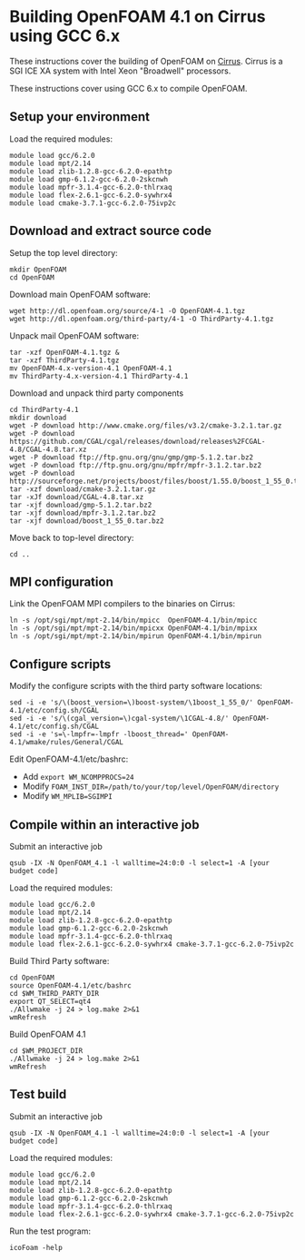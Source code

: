 Building OpenFOAM 4.1 on Cirrus using GCC 6.x
=============================================

These instructions cover the building of OpenFOAM on [Cirrus](http://www.cirrus.ac.uk).
Cirrus is a SGI ICE XA system with Intel Xeon "Broadwell" processors.

These instructions cover using GCC 6.x to compile OpenFOAM.

Setup your environment
----------------------

Load the required modules:

    module load gcc/6.2.0
    module load mpt/2.14
    module load zlib-1.2.8-gcc-6.2.0-epathtp
    module load gmp-6.1.2-gcc-6.2.0-2skcnwh
    module load mpfr-3.1.4-gcc-6.2.0-thlrxaq 
    module load flex-2.6.1-gcc-6.2.0-sywhrx4
    module load cmake-3.7.1-gcc-6.2.0-75ivp2c 


Download and extract source code
--------------------------------

Setup the top level directory:

    mkdir OpenFOAM
    cd OpenFOAM

Download main OpenFOAM software:

    wget http://dl.openfoam.org/source/4-1 -O OpenFOAM-4.1.tgz
    wget http://dl.openfoam.org/third-party/4-1 -O ThirdParty-4.1.tgz

Unpack mail OpenFOAM software:

    tar -xzf OpenFOAM-4.1.tgz &
    tar -xzf ThirdParty-4.1.tgz
    mv OpenFOAM-4.x-version-4.1 OpenFOAM-4.1
    mv ThirdParty-4.x-version-4.1 ThirdParty-4.1

Download and unpack third party components

    cd ThirdParty-4.1
    mkdir download
    wget -P download http://www.cmake.org/files/v3.2/cmake-3.2.1.tar.gz
    wget -P download https://github.com/CGAL/cgal/releases/download/releases%2FCGAL-4.8/CGAL-4.8.tar.xz
    wget -P download ftp://ftp.gnu.org/gnu/gmp/gmp-5.1.2.tar.bz2
    wget -P download ftp://ftp.gnu.org/gnu/mpfr/mpfr-3.1.2.tar.bz2
    wget -P download http://sourceforge.net/projects/boost/files/boost/1.55.0/boost_1_55_0.tar.bz2
    tar -xzf download/cmake-3.2.1.tar.gz
    tar -xJf download/CGAL-4.8.tar.xz
    tar -xjf download/gmp-5.1.2.tar.bz2
    tar -xjf download/mpfr-3.1.2.tar.bz2
    tar -xjf download/boost_1_55_0.tar.bz2

Move back to top-level directory:

    cd ..

MPI configuration
-----------------

Link the OpenFOAM MPI compilers to the binaries on Cirrus:

    ln -s /opt/sgi/mpt/mpt-2.14/bin/mpicc  OpenFOAM-4.1/bin/mpicc
    ln -s /opt/sgi/mpt/mpt-2.14/bin/mpicxx OpenFOAM-4.1/bin/mpixx
    ln -s /opt/sgi/mpt/mpt-2.14/bin/mpirun OpenFOAM-4.1/bin/mpirun

Configure scripts
-----------------

Modify the configure scripts with the third party software locations:

    sed -i -e 's/\(boost_version=\)boost-system/\1boost_1_55_0/' OpenFOAM-4.1/etc/config.sh/CGAL
    sed -i -e 's/\(cgal_version=\)cgal-system/\1CGAL-4.8/' OpenFOAM-4.1/etc/config.sh/CGAL
    sed -i -e 's=\-lmpfr=-lmpfr -lboost_thread=' OpenFOAM-4.1/wmake/rules/General/CGAL

Edit OpenFOAM-4.1/etc/bashrc:

* Add `export WM_NCOMPPROCS=24`
* Modify `FOAM_INST_DIR=/path/to/your/top/level/OpenFOAM/directory`
* Modify `WM_MPLIB=SGIMPI`

Compile within an interactive job
---------------------------------

Submit an interactive job

    qsub -IX -N OpenFOAM_4.1 -l walltime=24:0:0 -l select=1 -A [your budget code]

Load the required modules:

    module load gcc/6.2.0
    module load mpt/2.14
    module load zlib-1.2.8-gcc-6.2.0-epathtp
    module load gmp-6.1.2-gcc-6.2.0-2skcnwh
    module load mpfr-3.1.4-gcc-6.2.0-thlrxaq 
    module load flex-2.6.1-gcc-6.2.0-sywhrx4 cmake-3.7.1-gcc-6.2.0-75ivp2c 

Build Third Party software:

    cd OpenFOAM
    source OpenFOAM-4.1/etc/bashrc
    cd $WM_THIRD_PARTY_DIR
    export QT_SELECT=qt4
    ./Allwmake -j 24 > log.make 2>&1
    wmRefresh

Build OpenFOAM 4.1

    cd $WM_PROJECT_DIR
    ./Allwmake -j 24 > log.make 2>&1
    wmRefresh

Test build
----------

Submit an interactive job

    qsub -IX -N OpenFOAM_4.1 -l walltime=24:0:0 -l select=1 -A [your budget code]

Load the required modules:

    module load gcc/6.2.0
    module load mpt/2.14
    module load zlib-1.2.8-gcc-6.2.0-epathtp
    module load gmp-6.1.2-gcc-6.2.0-2skcnwh
    module load mpfr-3.1.4-gcc-6.2.0-thlrxaq 
    module load flex-2.6.1-gcc-6.2.0-sywhrx4 cmake-3.7.1-gcc-6.2.0-75ivp2c 

Run the test program:

    icoFoam -help

